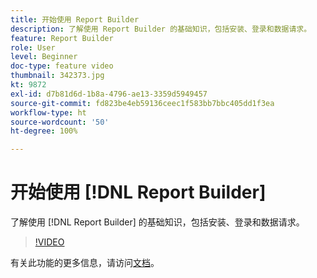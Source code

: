 ```yaml
---
title: 开始使用 Report Builder
description: 了解使用 Report Builder 的基础知识，包括安装、登录和数据请求。
feature: Report Builder
role: User
level: Beginner
doc-type: feature video
thumbnail: 342373.jpg
kt: 9872
exl-id: d7b81d6d-1b8a-4796-ae13-3359d5949457
source-git-commit: fd823be4eb59136ceec1f583bb7bbc405dd1f3ea
workflow-type: ht
source-wordcount: '50'
ht-degree: 100%

---
```


# 开始使用 [!DNL Report Builder]

了解使用 [!DNL Report Builder] 的基础知识，包括安装、登录和数据请求。

>[!VIDEO](https://video.tv.adobe.com/v/342373/?quality=12&learn=on)

有关此功能的更多信息，请访问[文档](https://experienceleague.adobe.com/docs/analytics/analyze/report-builder/home.html?lang=zh-Hans)。

